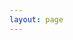 ```yaml
---
layout: page
---
```


<script setup>
import {
  VPTeamPage,
  VPTeamPageTitle,
  VPTeamMembers
} from 'vitepress/theme'

const members = [
  {
    avatar: 'https://www.github.com/TalexDreamSoul.png',
    name: 'TalexDreamSoul',
    title: 'Creator',
    links: [
      { icon: 'github', link: 'https://github.com/TalexDreamSoul' }
    ]
  }
]
</script>

<VPTeamPage>
  <VPTeamPageTitle>
    <template #title>
      Our Team
    </template>
    <template #lead>
      The development of PVPIN Studio is guided by the first-class team, thanks goes to these wonderful people.
    </template>
  </VPTeamPageTitle>
  <!-- <VPTeamMembers
    :members="members"
  /> -->
</VPTeamPage>
